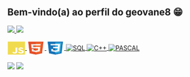 ## Bem-vindo(a) ao perfil do geovane8 😁

 <div>
   <a href="https://github.com/geovane8">
   <img height="180em" src="https://github-readme-stats.vercel.app/api?username=geovane8&show_icons=true&theme=tokyonight&include_all_commits=true&count_private=true"/>
   <img height="180em" src="https://github-readme-stats.vercel.app/api/top-langs/?username=geovane8&layout=compact&langs_count=6&theme=tokyonight"/>

</div>
<div style="display: inline_block"><br>
  <img align="center" alt="Js" height="30" width="40" src="https://raw.githubusercontent.com/devicons/devicon/master/icons/javascript/javascript-plain.svg">
  <img align="center" alt="HTML" height="30" width="40" src="https://raw.githubusercontent.com/devicons/devicon/master/icons/html5/html5-original.svg">
  <img align="center" alt="CSS" height="30" width="40" src="https://raw.githubusercontent.com/devicons/devicon/master/icons/css3/css3-original.svg">
  <img align="center" alt="SQL" height="30" width="30" src="https://i.imgur.com/KcomdRs.png">
  <img align="center" alt="C++" height="40" width="40" src="https://i.imgur.com/BWvx4xo.png">
  <img align="center" alt="PASCAL" height="30" width="35" src="https://i.imgur.com/XTfAceA.png">
  
</div>
 
 <br>
 
 <div> 
  <a href = "mailto:geovane.n7@gmail.com"><img src="https://img.shields.io/badge/-Gmail-%23333?style=for-the-badge&logo=gmail&logoColor=white" target="_blank"></a>
  <a href="https://www.linkedin.com/in/geovane-nascimento" target="_blank"><img src="https://img.shields.io/badge/-LinkedIn-%230077B5?style=for-the-badge&logo=linkedin&logoColor=white" target="_blank"></a> 
 </div>
